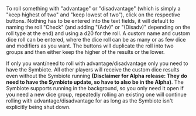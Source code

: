 To roll something with "advantage" or "disadvantage" (which is simply a "keep highest of two" and "keep lowest of two"), click on the respective buttons. Nothing has to be entered into the text fields, it will default to naming the roll "Check" (and adding "(Adv)" or "(Disadv)" depending on the roll type at the end) and using a d20 for the roll.
A custom name and custom dice roll can be entered, where the dice roll can be as many or as few dice and modifiers as you want. The buttons will duplicate the roll into two groups and then either keep the higher of the results or the lower.

If only you want/need to roll with advantage/disadvantage only you need to have the Symbiote. All other players will receive the custom dice results even without the Symbiote running **(Disclaimer for Alpha release: They do need to have the Symbiote update, so have to also be in the Alpha)**. The Symbiote supports running in the background, so you only need it open if you need a new dice group, repeatedly rolling an existing one will continue rolling with advantage/disadvantage for as long as the Symbiote isn't explicitly being shut down.
